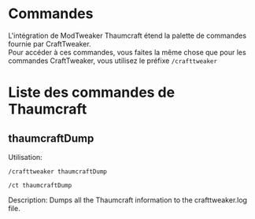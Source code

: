 # Commandes

L'intégration de ModTweaker Thaumcraft étend la palette de commandes fournie par CraftTweaker.  
Pour accéder à ces commandes, vous faites la même chose que pour les commandes CraftTweaker, vous utilisez le préfixe `/crafttweaker`

# Liste des commandes de Thaumcraft

## thaumcraftDump

Utilisation:

`/crafttweaker thaumcraftDump`

`/ct thaumcraftDump`

Description: Dumps all the Thaumcraft information to the crafttweaker.log file.